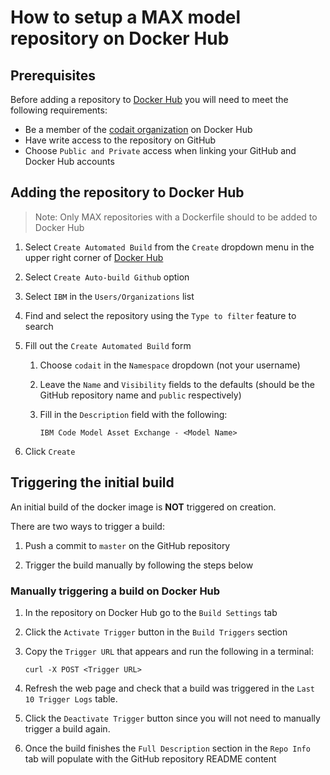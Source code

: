 # How to setup a MAX model repository on Docker Hub

## Prerequisites

Before adding a repository to [Docker Hub](https://hub.docker.com) you will need to meet the following requirements:

- Be a member of the [codait organization](https://hub.docker.com/u/codait/) on Docker Hub
- Have write access to the repository on GitHub
- Choose `Public and Private` access when linking your GitHub and Docker Hub accounts

## Adding the repository to Docker Hub

> Note: Only MAX repositories with a Dockerfile should to be added to Docker Hub

1. Select `Create Automated Build` from the `Create` dropdown menu in the upper right corner of [Docker Hub](https://hub.docker.com)

2. Select `Create Auto-build Github` option

3. Select `IBM` in the `Users/Organizations` list

4. Find and select the repository using the `Type to filter` feature to search

5. Fill out the `Create Automated Build` form

    1. Choose `codait` in the `Namespace` dropdown (not your username)

    2. Leave the `Name` and `Visibility` fields to the defaults (should be the GitHub repository name and `public` respectively)

    3. Fill in the `Description` field with the following:
       
       ```
       IBM Code Model Asset Exchange - <Model Name>
       ```
       
6. Click `Create`

## Triggering the initial build

An initial build of the docker image is **NOT** triggered on creation.

There are two ways to trigger a build:

1. Push a commit to `master` on the GitHub repository

2. Trigger the build manually by following the steps below

### Manually triggering a build on Docker Hub

1. In the repository on Docker Hub go to the `Build Settings` tab

2. Click the `Activate Trigger` button in the `Build Triggers` section

3. Copy the `Trigger URL` that appears and run the following in a terminal:

   ```
   curl -X POST <Trigger URL>
   ```

4. Refresh the web page and check that a build was triggered in the `Last 10 Trigger Logs` table.

5. Click the `Deactivate Trigger` button since you will not need to manually trigger a build again.

6. Once the build finishes the `Full Description` section in the `Repo Info` tab will populate with the GitHub repository README content
